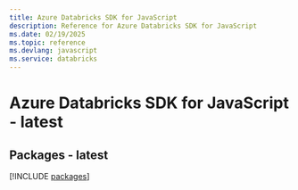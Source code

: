 ```yaml
---
title: Azure Databricks SDK for JavaScript
description: Reference for Azure Databricks SDK for JavaScript
ms.date: 02/19/2025
ms.topic: reference
ms.devlang: javascript
ms.service: databricks
---
```

# Azure Databricks SDK for JavaScript - latest
## Packages - latest
[!INCLUDE [packages](databricks-index.md)]